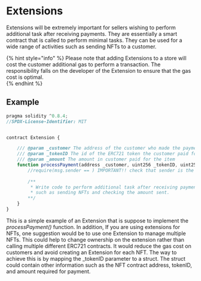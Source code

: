 # Extensions

Extensions will be extremely important for sellers wishing to perform additional task after receiving payments. They are essentially a smart contract that is called to perform minimal tasks. They can be used for a wide range of activities such as sending NFTs to a customer. 

{% hint style="info" %}
Please note that adding Extensions to a store will cost the customer additional gas to perform a transaction. The responsibility falls on the developer of the Extension to ensure that the gas cost is optimal.  
{% endhint %}

## Example

```javascript
pragma solidity ^0.8.4;
//SPDX-License-Identifier: MIT


contract Extension {

    /// @param _customer The address of the customer who made the payment
    /// @param _tokenID The id of the ERC721 token the customer paid for
    /// @param _amount The amount in customer paid for the item
    function processPayment(address _customer, uint256 _tokenID, uint256 _amount) external {
        //require(msg.sender == ) IMPORTANT!! check that sender is the corrent mToken contract.
        
        /**
         * Write code to perform additional task after receiving payment
         * such as sending NFTs and checking the amount sent.
        **/
    }
}
```

This is a simple example of an Extension that is suppose to implement the _processPayment\(\)_ function. In addition, If you are using extensions for NFTs, one suggestion would be to use one Extension to manage multiple NFTs. This could help to change ownership on the extension rather than calling multiple different ERC721 contracts. It would reduce the gas cost on customers and avoid creating an Extension for each NFT. The way to achieve this is by mapping the \_tokenID parameter to a struct. The struct could contain other information such as the NFT contract address, tokenID, and amount required for payment. 



